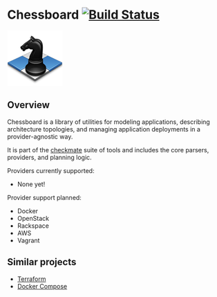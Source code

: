 # Chessboard [![Build Status](https://travis-ci.org/checkmate/chessboard.png)](https://travis-ci.org/checkmate/chessboard)

![checkmate logo](docs/img/checkmate.png)

## Overview

Chessboard is a library of utilities for modeling applications, describing architecture topologies, and
managing application deployments in a provider-agnostic way.

It is part of the [checkmate](OVERVIEW.md) suite of tools and includes the core parsers, providers, and planning logic.

Providers currently supported:

- None yet!

Provider support planned:

- Docker
- OpenStack
- Rackspace
- AWS
- Vagrant

## Similar projects

- [Terraform](https://terraform.io)
- [Docker Compose](https://docs.docker.com/compose/)
